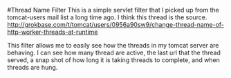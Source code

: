 #Thread Name Filter
This is a simple servlet filter that I picked up from the tomcat-users mail list a long time ago.  I think this thread is the source. <http://grokbase.com/t/tomcat/users/0956a90sw9/change-thread-name-of-http-worker-threads-at-runtime>

This filter allows me to easily see how the threads in my tomcat server are behaving.  I can see how many thread are active, the last url that the thread served, a snap shot of how long it is taking threads to complete, and when threads are hung.